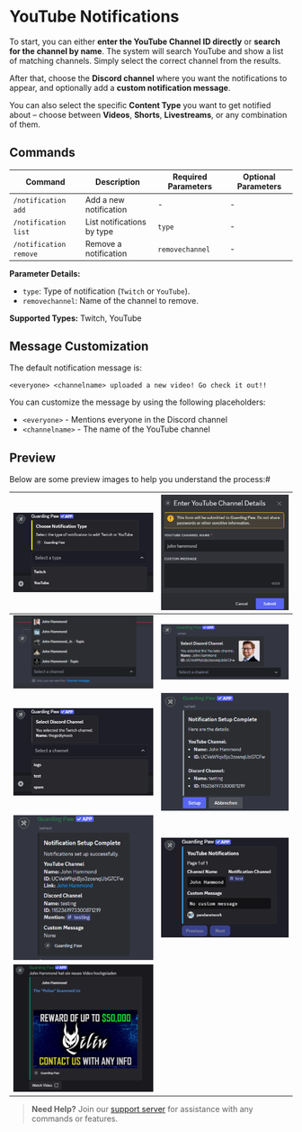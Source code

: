 # YouTube Notifications

To start, you can either **enter the YouTube Channel ID directly** or **search for the channel by name**. The system will search YouTube and show a list of matching channels. Simply select the correct channel from the results.

After that, choose the **Discord channel** where you want the notifications to appear, and optionally add a **custom notification message**.

You can also select the specific **Content Type** you want to get notified about – choose between **Videos**, **Shorts**, **Livestreams**, or any combination of them.


## Commands

| Command                | Description                  | Required Parameters | Optional Parameters |
|------------------------|------------------------------|---------------------|--------------------|
| `/notification add`    | Add a new notification       | -                   | -                  |
| `/notification list`   | List notifications by type   | `type`              | -                  |
| `/notification remove` | Remove a notification        | `removechannel`     | -                  |

**Parameter Details:**
- `type`: Type of notification (`Twitch` or `YouTube`).
- `removechannel`: Name of the channel to remove.

**Supported Types:** Twitch, YouTube

## Message Customization

The default notification message is:
```
<everyone> <channelname> uploaded a new video! Go check it out!!
```

You can customize the message by using the following placeholders:
- `<everyone>` - Mentions everyone in the Discord channel
- `<channelname>` - The name of the YouTube channel

## Preview

Below are some preview images to help you understand the process:#


| ![Notification Discord Select](../assets/images/Notification/notification_discord_Select.png)           | ![YouTube Name Entry](../assets/images/Notification/youtube/Notification_Discord_Entername.png)     |
| ------------------------------------------------------------------------------------------------------- | --------------------------------------------------------------------------------------------------- |
| ![YouTube Channel Select](../assets/images/Notification/youtube/Notification_Discord_Channelselect.png) | ![YouTube Channel Info](../assets/images/Notification/youtube/Notification_Discord_Channelinfo.png) |
| ![Discord Channel Select](../assets/images/Notification/Notification_Discord_Channel.png)               | ![YouTube End Info](../assets/images/Notification/youtube/Notification_Discord_youtube_Endinfo.png) |
| ![YouTube Final Setup](../assets/images/Notification/youtube/Notification_Discord_Final.png)            | ![YouTube Notification List](../assets/images/Notification/youtube/Notification_Discord_List.png)   |
| ![Video Notification Preview](../assets/images/Notification/youtube/Notification_Discord_Result.png)    |                                                                                                     |














> **Need Help?** Join our [support server](https://pnnet.dev/discord) for assistance with any commands or features.
